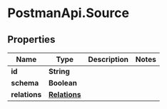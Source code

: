 # PostmanApi.Source

## Properties

Name | Type | Description | Notes
------------ | ------------- | ------------- | -------------
**id** | **String** |  | 
**schema** | **Boolean** |  | 
**relations** | [**Relations**](Relations.md) |  | 


